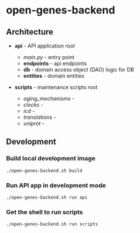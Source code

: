 # open-genes-backend

## Architecture

- **api** - API application root
  - *main.py* - entry point
  - **endpoints** - api endpoints
  - **db** - domain access object (DAO) logic for DB
  - **entities** - domain entities

- **scripts** - maintenance scripts root
  - *aging_mechanisms* -
  - *clocks* - 
  - *icd* -
  - *translations* -
  - *uniprot* -

## Development

### Build local development image

```
./open-genes-backend.sh build
```

### Run API app in development mode

```
./open-genes-backend.sh run api
```

### Get the shell to run scripts

```
./open-genes-backend.sh run scripts
```
